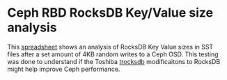 # Ceph RBD RocksDB Key/Value size analysis

This [spreadsheet](https://docs.google.com/spreadsheets/d/1fNFI8U-JRkU5uaRJzgg5rNxqhgRJFlDB4TsTAVsuYkk/edit?usp=sharing) shows an analysis of RocksDB Key Value sizes in SST files after a set amount of 4KB random writes to a Ceph OSD.  This testing was done to understand if the Toshiba [trocksdb](https://github.com/KioxiaAmerica/trocksdb) modificaitons to RocksDB might help improve Ceph performance.
